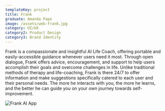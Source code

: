 ```yaml
---
templateKey: project
title: Frank
graduate: Amanda Pape
image: /assets/web-frank.jpg
category: UI/UX
category2: Product Design
category3: Brand Identity
---
```

Frank is a compassionate and insightful AI Life Coach, offering portable and easily-accessible guidance whenever users need it most. Through open dialogue, Frank offers advice, encouragement, and support to help users accomplish their goals and overcome challenges in life. Unlike traditional methods of therapy and life-coaching, Frank is there 24/7 to offer information and make suggestions specifically catered to each user and their personal needs. The more he interacts with you, the more he learns, and the better he can guide you on your own journey towards self-improvement.

![Frank AI App](/assets/web-frank1.jpg)
